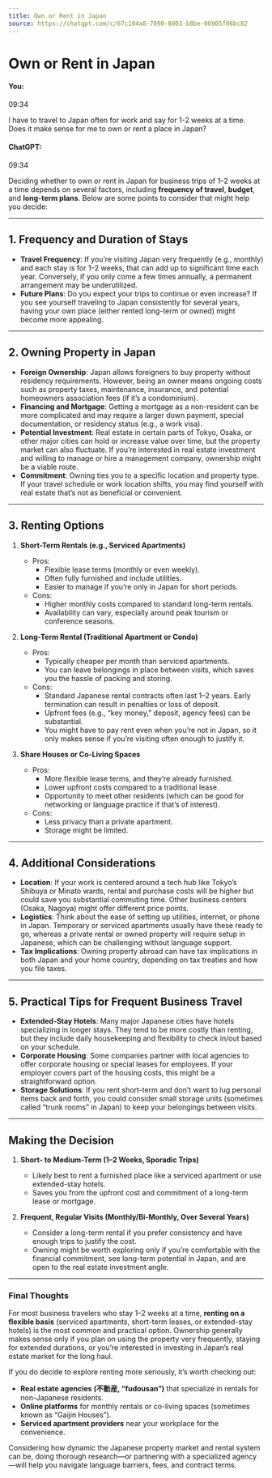 ```yaml
---
title: Own or Rent in Japan
source: https://chatgpt.com/c/67c104a8-7090-8003-b8be-06905f06bc82
---
```


# Own or Rent in Japan

#### You:
<time datetime="2025-02-28T00:34:47.889Z" title="2/28/2025, 9:34:47 AM">09:34</time>

I have to travel to Japan often for work and say for 1-2 weeks at a time. Does it make sense for me to own or rent a place in Japan?

#### ChatGPT:
<time datetime="2025-02-28T00:34:48.644Z" title="2/28/2025, 9:34:48 AM">09:34</time>

Deciding whether to own or rent in Japan for business trips of 1–2 weeks at a time depends on several factors, including **frequency of travel**, **budget**, and **long-term plans**. Below are some points to consider that might help you decide:

---

## 1. Frequency and Duration of Stays

- **Travel Frequency**: If you’re visiting Japan very frequently (e.g., monthly) and each stay is for 1–2 weeks, that can add up to significant time each year. Conversely, if you only come a few times annually, a permanent arrangement may be underutilized.
- **Future Plans**: Do you expect your trips to continue or even increase? If you see yourself traveling to Japan consistently for several years, having your own place (either rented long-term or owned) might become more appealing.

---

## 2. Owning Property in Japan

- **Foreign Ownership**: Japan allows foreigners to buy property without residency requirements. However, being an owner means ongoing costs such as property taxes, maintenance, insurance, and potential homeowners association fees (if it’s a condominium).
- **Financing and Mortgage**: Getting a mortgage as a non-resident can be more complicated and may require a larger down payment, special documentation, or residency status (e.g., a work visa).
- **Potential Investment**: Real estate in certain parts of Tokyo, Osaka, or other major cities can hold or increase value over time, but the property market can also fluctuate. If you’re interested in real estate investment and willing to manage or hire a management company, ownership might be a viable route.
- **Commitment**: Owning ties you to a specific location and property type. If your travel schedule or work location shifts, you may find yourself with real estate that’s not as beneficial or convenient.

---

## 3. Renting Options

1. **Short-Term Rentals (e.g., Serviced Apartments)**
   - Pros:
     - Flexible lease terms (monthly or even weekly).
     - Often fully furnished and include utilities.
     - Easier to manage if you’re only in Japan for short periods.
   - Cons:
     - Higher monthly costs compared to standard long-term rentals.
     - Availability can vary, especially around peak tourism or conference seasons.

2. **Long-Term Rental (Traditional Apartment or Condo)**
   - Pros:
     - Typically cheaper per month than serviced apartments.
     - You can leave belongings in place between visits, which saves you the hassle of packing and storing.
   - Cons:
     - Standard Japanese rental contracts often last 1–2 years. Early termination can result in penalties or loss of deposit.
     - Upfront fees (e.g., “key money,” deposit, agency fees) can be substantial.
     - You might have to pay rent even when you’re not in Japan, so it only makes sense if you’re visiting often enough to justify it.

3. **Share Houses or Co-Living Spaces**
   - Pros:
     - More flexible lease terms, and they’re already furnished.
     - Lower upfront costs compared to a traditional lease.
     - Opportunity to meet other residents (which can be good for networking or language practice if that’s of interest).
   - Cons:
     - Less privacy than a private apartment.
     - Storage might be limited.

---

## 4. Additional Considerations

- **Location**: If your work is centered around a tech hub like Tokyo’s Shibuya or Minato wards, rental and purchase costs will be higher but could save you substantial commuting time. Other business centers (Osaka, Nagoya) might offer different price points.
- **Logistics**: Think about the ease of setting up utilities, internet, or phone in Japan. Temporary or serviced apartments usually have these ready to go, whereas a private rental or owned property will require setup in Japanese, which can be challenging without language support.
- **Tax Implications**: Owning property abroad can have tax implications in both Japan and your home country, depending on tax treaties and how you file taxes.

---

## 5. Practical Tips for Frequent Business Travel

- **Extended-Stay Hotels**: Many major Japanese cities have hotels specializing in longer stays. They tend to be more costly than renting, but they include daily housekeeping and flexibility to check in/out based on your schedule.
- **Corporate Housing**: Some companies partner with local agencies to offer corporate housing or special leases for employees. If your employer covers part of the housing costs, this might be a straightforward option.
- **Storage Solutions**: If you rent short-term and don’t want to lug personal items back and forth, you could consider small storage units (sometimes called “trunk rooms” in Japan) to keep your belongings between visits.

---

## Making the Decision

1. **Short- to Medium-Term (1–2 Weeks, Sporadic Trips)**
   - Likely best to rent a furnished place like a serviced apartment or use extended-stay hotels.
   - Saves you from the upfront cost and commitment of a long-term lease or mortgage.

2. **Frequent, Regular Visits (Monthly/Bi-Monthly, Over Several Years)**
   - Consider a long-term rental if you prefer consistency and have enough trips to justify the cost.
   - Owning might be worth exploring only if you’re comfortable with the financial commitment, see long-term potential in Japan, and are open to the real estate investment angle.

---

### Final Thoughts

For most business travelers who stay 1–2 weeks at a time, **renting on a flexible basis** (serviced apartments, short-term leases, or extended-stay hotels) is the most common and practical option. Ownership generally makes sense only if you plan on using the property very frequently, staying for extended durations, or you’re interested in investing in Japan’s real estate market for the long haul.

If you do decide to explore renting more seriously, it’s worth checking out:

- **Real estate agencies (不動産, “fudousan”)** that specialize in rentals for non-Japanese residents.
- **Online platforms** for monthly rentals or co-living spaces (sometimes known as “Gaijin Houses”).
- **Serviced apartment providers** near your workplace for the convenience.

Considering how dynamic the Japanese property market and rental system can be, doing thorough research—or partnering with a specialized agency—will help you navigate language barriers, fees, and contract terms.

